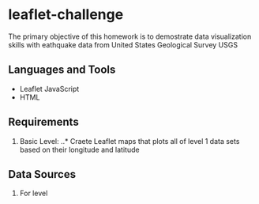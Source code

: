 # leaflet-challenge
The primary objective of this homework is to demostrate data visualization skills with eathquake data from United States Geological Survey USGS 

## Languages and Tools
*  Leaflet JavaScript
*  HTML

## Requirements
1. Basic Level: 
..*  Craete Leaflet maps that plots all of level 1 data sets based on their longitude and latitude  

## Data Sources 
1. For level 



